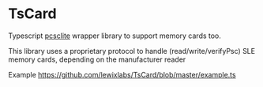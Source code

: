 # TsCard
Typescript [pcsclite](https://github.com/lewixlabs/TsCard) wrapper library to support memory cards too.

This library uses a proprietary protocol to handle (read/write/verifyPsc) SLE memory cards, depending on the manufacturer reader

Example
https://github.com/lewixlabs/TsCard/blob/master/example.ts
